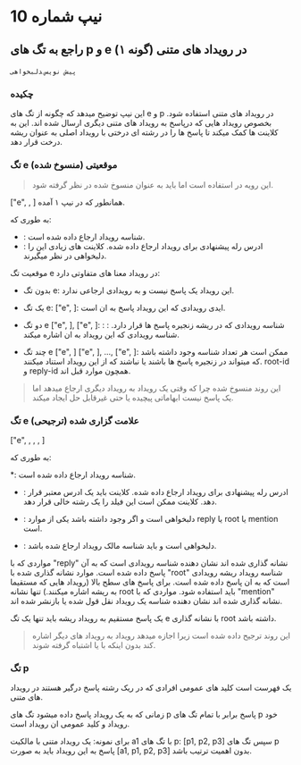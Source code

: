 
# نیپ شماره 10

## راجع به تگ های p و e در رویداد های متنی (گونه ۱)

`پیش نویس` ‍‍`دلبخواهی`

### چکیده

این نیپ توضیح میدهد که چگونه از تگ های e  و p در رویداد های متنی استفاده شود. بخصوص رویداد هایی که درپاسخ به رویداد های متنی دیگری ارسال شده اند. این به کلاینت ها کمک میکند تا پاسخ ها را در رشته ای درختی با رویداد اصلی به عنوان ریشه درخت قرار دهد.

### تگ e موقعیتی (منسوخ شده)

> این رویه در استفاده است اما باید به عنوان منسوخ شده در نظر گرفته شود.

["e", <event-id>, <relay-url>] همانطور که در نیپ ۱ آمده.

به طوری که:

* <event-id>: شناسه رویداد ارجاع داده شده است.
* <relay-url>: ادرس رله پیشنهادی برای رویداد ارجاع داده شده. کلاینت های زیادی این را دلبخواهی در نظر میگیرند.

موقعیت تگ e در رویداد معنا های متفاوتی دارد:

* بدون تگ e:
این رویداد یک پاسخ نیست و به رویدادی ارجاعی ندارد.

* یک تگ e:
["e", <id>]: ایدی رویدادی که این رویداد پاسخ به ان است.

* دو تگ e  ["e", <root-id>], ["e", <reply-id>]:
<root-id>: شناسه رویدادی که در ریشه زنجیره پاسخ ها قرار دارد.
<reply-id>: شناسه رویدادی که این رویداد به ان اشاره میکند.

* چند تگ e  ["e", <root-id>] ["e", <mention-id>], ..., ["e", <reply-id>]:
ممکن است هر تعداد شناسه <mention-ids> وجود داشته باشد که میتواند در زنجیره پاسخ ها باشند یا نباشند که از این رویداد استناد میکنند.  root-id و reply-id همچون موارد قبل اند.

> این روند منسوخ شده چرا که وقتی یک رویداد به رویداد دیگری ارجاع میدهد اما یک پاسخ نیست ابهاماتی پیچیده یا حتی غیرقابل حل ایجاد میکند.

### تگ e علامت گزاری شده (ترجیحی)

["e", <event-id>, <relay-url>, <marker>, <pubkey>]

به طوری که:

*<event-id>: شناسه رویداد ارجاع داده شده است.

* <relay-url>: ادرس رله پیشنهادی برای رویداد ارجاع داده شده. کلاینت باید یک ادرس معتبر قرار دهد. کلاینت ممکن است این فیلد را یک رشته خالی قرار دهد.

* <marker>: دلبخواهی است و اگر وجود داشته باشد یکی از موارد reply یا root یا mention است.

* <pubkey>: دلبخواهی است و باید شناسه مالک رویداد ارجاع شده باشد.

مواردی که با "reply" نشانه گذاری شده اند نشان دهنده شناسه رویدادی است که به آن پاسخ داده شده است. موارد نشانه گذاری شده با "root" شناسه رویداد ریشه رویدادی است که به ان پاسخ داده شده است. برای پاسخ های سطح بالا (رویداد هایی که مستقیما به ریشه اشاره میکنند.) تنها نشانه root باید استفاده شود. مواردی که با "mention" نشانه گذاری شده اند نشان دهنده شناسه یک رویداد نقل قول شده یا بازنشر شده اند.

یک پاسخ مستقیم به رویداد ریشه باید تنها یک تگ e با نشانه گذاری root داشته باشد.

> این روند ترجیح داده شده است زیرا اجازه میدهد رویداد به رویداد های دیگر اشاره کند بدون اینکه با <reply-id>  یا <root-id> اشتباه گرفته شوند.

<!-- <pubkey> باید کلید عمومی  TODO -->


### تگ p

یک فهرست است کلید های عمومی افرادی که در ریک رشته پاسخ درگیر هستند در رویداد های متنی.

زمانی که به یک رویداد پاسخ داده میشود تگ های p پاسخ برابر با تمام تگ های p خود رویداد و کلید عمومی ان رویداد است.

برای نمونه: یک رویداد متنی با مالکیت a1 با تگ های p: [p1, p2, p3] سپس تگ های p پاسخ به این رویداد باید به صورت [a1, p1, p2, p3] بدون اهمیت ترتیب باشد.
